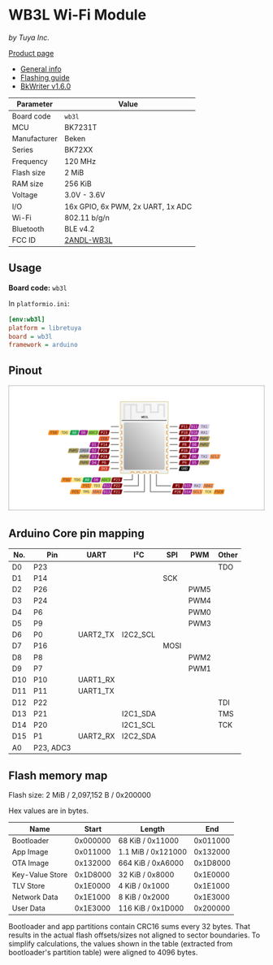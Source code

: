 # WB3L Wi-Fi Module

*by Tuya Inc.*

[Product page](https://developer.tuya.com/en/docs/iot/wb3l-module-datasheet?id=K9duiggw2v8sp)

- [General info](../../docs/platform/beken-72xx/README.md)
- [Flashing guide](../../docs/platform/beken-72xx/flashing.md)
- [BkWriter v1.6.0](https://images.tuyacn.com/smart/bk_writer1.60/bk_writer1.60.exe)

Parameter    | Value
-------------|------------------------------------------
Board code   | `wb3l`
MCU          | BK7231T
Manufacturer | Beken
Series       | BK72XX
Frequency    | 120 MHz
Flash size   | 2 MiB
RAM size     | 256 KiB
Voltage      | 3.0V - 3.6V
I/O          | 16x GPIO, 6x PWM, 2x UART, 1x ADC
Wi-Fi        | 802.11 b/g/n
Bluetooth    | BLE v4.2
FCC ID       | [2ANDL-WB3L](https://fccid.io/2ANDL-WB3L)

## Usage

**Board code:** `wb3l`

In `platformio.ini`:

```ini
[env:wb3l]
platform = libretuya
board = wb3l
framework = arduino
```

## Pinout

![Pinout](pinout_wb3l.svg)

## Arduino Core pin mapping

No. | Pin       | UART     | I²C      | SPI  | PWM  | Other
----|-----------|----------|----------|------|------|------
D0  | P23       |          |          |      |      | TDO
D1  | P14       |          |          | SCK  |      |
D2  | P26       |          |          |      | PWM5 |
D3  | P24       |          |          |      | PWM4 |
D4  | P6        |          |          |      | PWM0 |
D5  | P9        |          |          |      | PWM3 |
D6  | P0        | UART2_TX | I2C2_SCL |      |      |
D7  | P16       |          |          | MOSI |      |
D8  | P8        |          |          |      | PWM2 |
D9  | P7        |          |          |      | PWM1 |
D10 | P10       | UART1_RX |          |      |      |
D11 | P11       | UART1_TX |          |      |      |
D12 | P22       |          |          |      |      | TDI
D13 | P21       |          | I2C1_SDA |      |      | TMS
D14 | P20       |          | I2C1_SCL |      |      | TCK
D15 | P1        | UART2_RX | I2C2_SDA |      |      |
A0  | P23, ADC3 |          |          |      |      |

## Flash memory map

Flash size: 2 MiB / 2,097,152 B / 0x200000

Hex values are in bytes.

Name            | Start    | Length             | End
----------------|----------|--------------------|---------
Bootloader      | 0x000000 | 68 KiB / 0x11000   | 0x011000
App Image       | 0x011000 | 1.1 MiB / 0x121000 | 0x132000
OTA Image       | 0x132000 | 664 KiB / 0xA6000  | 0x1D8000
Key-Value Store | 0x1D8000 | 32 KiB / 0x8000    | 0x1E0000
TLV Store       | 0x1E0000 | 4 KiB / 0x1000     | 0x1E1000
Network Data    | 0x1E1000 | 8 KiB / 0x2000     | 0x1E3000
User Data       | 0x1E3000 | 116 KiB / 0x1D000  | 0x200000

Bootloader and app partitions contain CRC16 sums every 32 bytes. That results in the actual flash offsets/sizes not aligned to sector boundaries. To simplify calculations, the values shown in the table (extracted from bootloader's partition table) were aligned to 4096 bytes.
